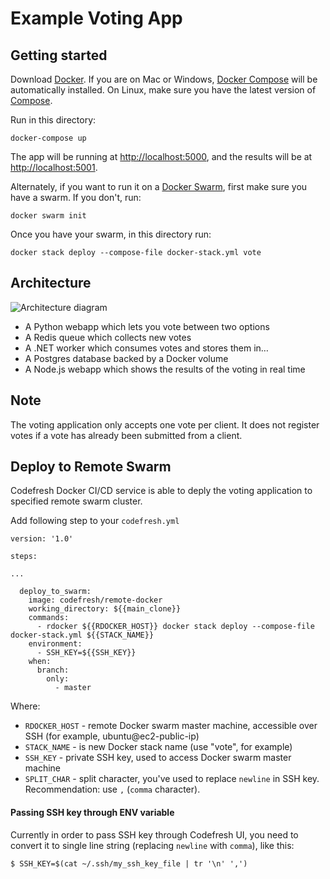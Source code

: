 Example Voting App
=========

Getting started
---------------

Download [Docker](https://www.docker.com/products/overview). If you are on Mac or Windows, [Docker Compose](https://docs.docker.com/compose) will be automatically installed. On Linux, make sure you have the latest version of [Compose](https://docs.docker.com/compose/install/).

Run in this directory:
```
docker-compose up
```
The app will be running at [http://localhost:5000](http://localhost:5000), and the results will be at [http://localhost:5001](http://localhost:5001).

Alternately, if you want to run it on a [Docker Swarm](https://docs.docker.com/engine/swarm/), first make sure you have a swarm. If you don't, run:
```
docker swarm init
```
Once you have your swarm, in this directory run:
```
docker stack deploy --compose-file docker-stack.yml vote
```

Architecture
-----

![Architecture diagram](architecture.png)

* A Python webapp which lets you vote between two options
* A Redis queue which collects new votes
* A .NET worker which consumes votes and stores them in…
* A Postgres database backed by a Docker volume
* A Node.js webapp which shows the results of the voting in real time


Note
----

The voting application only accepts one vote per client. It does not register votes if a vote has already been submitted from a client.

Deploy to Remote Swarm
----

Codefresh Docker CI/CD service is able to deply the voting application to specified remote swarm cluster.

Add following step to your `codefresh.yml`

```
version: '1.0'

steps:

...

  deploy_to_swarm:
    image: codefresh/remote-docker
    working_directory: ${{main_clone}}
    commands:
      - rdocker ${{RDOCKER_HOST}} docker stack deploy --compose-file docker-stack.yml ${{STACK_NAME}}
    environment:
      - SSH_KEY=${{SSH_KEY}}
    when:
      branch:
        only:
          - master

```

Where:

- `RDOCKER_HOST` - remote Docker swarm master machine, accessible over SSH (for example, ubuntu@ec2-public-ip)
- `STACK_NAME` - is new Docker stack name (use "vote", for example)
- `SSH_KEY` - private SSH key, used to access Docker swarm master machine
- `SPLIT_CHAR` - split character, you've used to replace `newline` in SSH key. Recommendation: use `,` (`comma` character).

#### Passing SSH key through ENV variable

Currently in order to pass SSH key through Codefresh UI, you need to convert it to single line string (replacing `newline` with `comma`), like this:

    $ SSH_KEY=$(cat ~/.ssh/my_ssh_key_file | tr '\n' ',')
